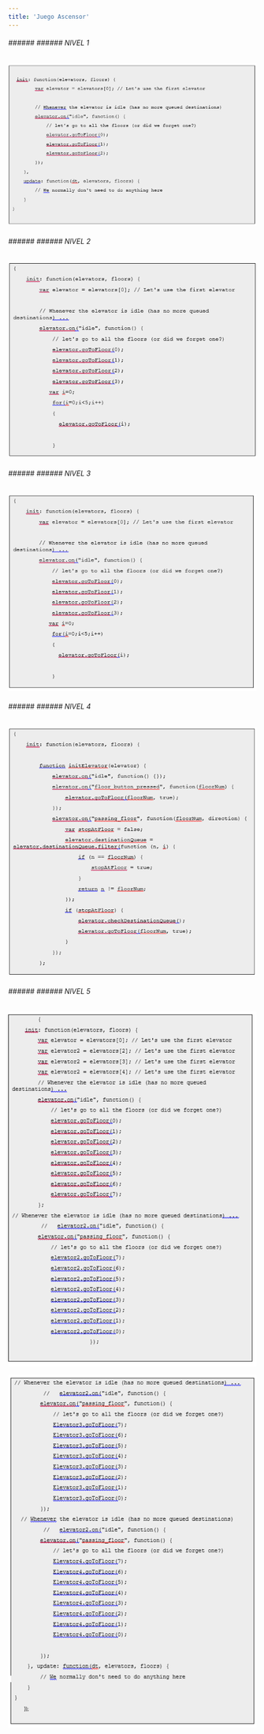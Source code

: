 ```yaml
---
title: 'Juego Ascensor'
---
```


###### ###### ###### NIVEL 1 

![](Captura.PNG)

###### ###### ###### NIVEL 2

![](Captura2.PNG)

###### ###### ###### NIVEL 3

![](Captura3.PNG)

###### ###### ###### NIVEL 4

![](Captura3.1.PNG)

###### ###### ###### NIVEL 5
![](Captura3.2.PNG)

![](Captura3.4.PNG)

